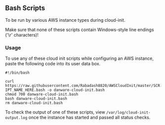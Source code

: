 ## Bash Scripts
To be run by various AWS instance types during cloud-init.  

Make sure that none of these scripts contain Windows-style line endings ('\r' characters)!

### Usage
To use any of these cloud init scripts while configuring an AWS instance, paste the following code into its user data box.

`#!/bin/bash`  

`curl https://raw.githubusercontent.com/Rabadash8820/AWSCloudInit/master/SCRIPT_NAME_HERE.bash -o danware-cloud-init.bash`  
`chmod 700 danware-cloud-init.bash`  
`bash danware-cloud-init.bash`  
`rm danware-cloud-init.bash`  

To check the output of one of these scripts, view `/var/log/cloud-init-output.log` once the instance has started and passed all status checks.
